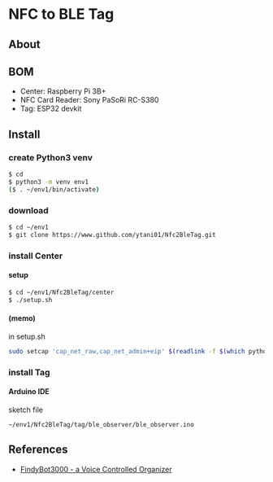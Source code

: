 # NFC to BLE Tag

## About


## BOM

* Center: Raspberry Pi 3B+
* NFC Card Reader: Sony PaSoRi RC-S380
* Tag: ESP32 devkit


## Install

### create Python3 venv
```bash
$ cd
$ python3 -m venv env1
($ . ~/env1/bin/activate)
```

### download
```bash
$ cd ~/env1
$ git clone https://www.github.com/ytani01/Nfc2BleTag.git
```

### install Center

#### setup
```bash
$ cd ~/env1/Nfc2BleTag/center
$ ./setup.sh
```

#### (memo)
in setup.sh
``` bash
sudo setcap 'cap_net_raw,cap_net_admin+eip' $(readlink -f $(which python3))
```

### install Tag

#### Arduino IDE

sketch file
```
~/env1/Nfc2BleTag/tag/ble_observer/ble_observer.ino
```

## References

* [FindyBot3000 - a Voice Controlled Organizer](https://www.instructables.com/id/FindyBot3000-a-Voice-Controlled-Organizer/)
